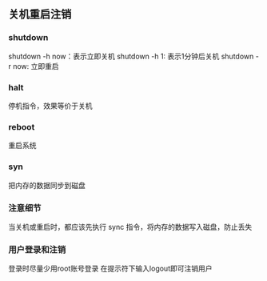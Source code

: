## 关机重启注销

### shutdown

shutdown -h now：表示立即关机
shutdown -h 1: 表示1分钟后关机
shutdown -r now: 立即重启

### halt

停机指令，效果等价于关机

### reboot

重启系统

### syn

把内存的数据同步到磁盘

### 注意细节

当关机或重启时，都应该先执行 sync 指令，将内存的数据写入磁盘，防止丢失

### 用户登录和注销

登录时尽量少用root账号登录
在提示符下输入logout即可注销用户
